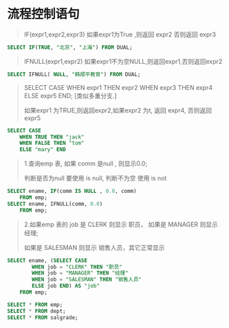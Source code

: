 # 流程控制语句

> IF(expr1,expr2,expr3)	如果expr1为True ,则返回 expr2 否则返回 expr3
>
```sql
SELECT IF(TRUE, "北京", "上海") FROM DUAL;
```

> IFNULL(expr1,expr2)	如果expr1不为空NULL,则返回expr1,否则返回expr2
>
```sql
SELECT IFNULL( NULL, "韩顺平教育") FROM DUAL;
```

>SELECT CASE WHEN expr1 THEN expr2 WHEN expr3 THEN expr4 ELSE expr5 END; [类似多重分支.]
>
>如果expr1 为TRUE,则返回expr2,如果expr2 为t, 返回 expr4, 否则返回 expr5
>
```sql
SELECT CASE 
	WHEN TRUE THEN "jack"
	WHEN FALSE THEN "tom" 
	ELSE "mary" END
```


> 1.查询emp 表, 如果 comm 是null , 则显示0.0;    
>
>判断是否为null 要使用 is null, 判断不为空 使用 is not
>
```sql
SELECT ename, IF(comm IS NULL , 0.0, comm)
	FROM emp;
SELECT ename, IFNULL(comm, 0.0)
	FROM emp;
```

> 2.如果emp 表的 job 是 CLERK 则显示 职员， 如果是 MANAGER 则显示经理;   
>
>如果是 SALESMAN 则显示 销售人员，其它正常显示
>
```sql
SELECT ename, (SELECT CASE 
		WHEN job = "CLERK" THEN "职员" 
		WHEN job = "MANAGER" THEN "经理"
		WHEN job = "SALESMAN" THEN "销售人员" 
		ELSE job END) AS "job"
	FROM emp; 

SELECT * FROM emp;
SELECT * FROM dept;
SELECT * FROM salgrade;
```


	